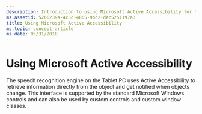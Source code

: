 ```yaml
---
description: Introduction to using Microsoft Active Accessibility for the Tablet PC.
ms.assetid: 5266239a-4c5c-4865-9bc2-dec5251197a3
title: Using Microsoft Active Accessibility
ms.topic: concept-article
ms.date: 05/31/2018
---
```


# Using Microsoft Active Accessibility

The speech recognition engine on the Tablet PC uses Active Accessibility to retrieve information directly from the object and get notified when objects change. This interface is supported by the standard Microsoft Windows controls and can also be used by custom controls and custom window classes.

 

 



